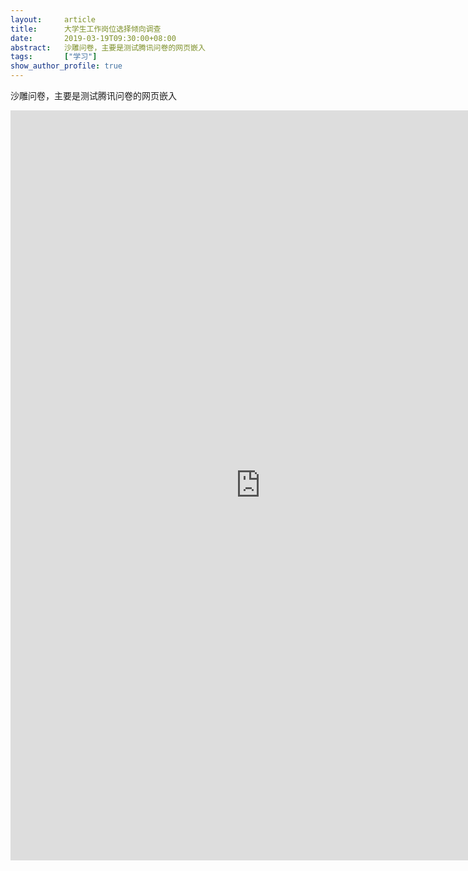 ```yaml
---
layout:     article
title:      大学生工作岗位选择倾向调查
date:       2019-03-19T09:30:00+08:00
abstract:   沙雕问卷，主要是测试腾讯问卷的网页嵌入
tags:       ["学习"]
show_author_profile: true
---
```

沙雕问卷，主要是测试腾讯问卷的网页嵌入

<!--more-->

<iframe height="1200" width="800" src="https://wj.qq.com/s2/3386648/4959/" frameborder="0" allowfullscreen></iframe>